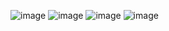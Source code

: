 ![image](https://github.com/akinbs/travella/assets/79157033/d8cbd0c1-b117-43c7-ab28-4419bc852037)
![image](https://github.com/akinbs/travella/assets/79157033/4be9df08-087e-4778-9fd7-fd49ff04ca34)
![image](https://github.com/akinbs/travella/assets/79157033/cf6e7f71-33fc-4a6c-8af7-2c421e744c84)
![image](https://github.com/akinbs/travella/assets/79157033/8d1b3fa7-f391-4d85-909b-fe596e21ab72)
